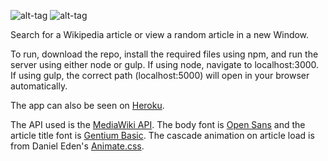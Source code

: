 ![alt-tag](http://i.imgur.com/4tQmQTY.png) ![alt-tag](http://i.imgur.com/WMcNBd0.png)

Search for a Wikipedia article or view a random article in a new Window.

To run, download the repo, install the required files using npm, and run the server using either node or gulp. If using node, navigate to localhost:3000. If using gulp, the correct path (localhost:5000) will open in your browser automatically.

The app can also be seen on [Heroku](wikiviewer.herokuapp.com).

The API used is the [MediaWiki API](https://www.mediawiki.org/wiki/API:Main_page). The body font is [Open Sans](https://fonts.google.com/specimen/Open+Sans) and the article title font is [Gentium Basic](https://fonts.google.com/specimen/Gentium+Basic). The cascade animation on article load is from Daniel Eden's [Animate.css](https://daneden.github.io/animate.css/).